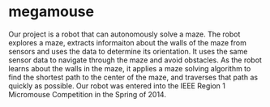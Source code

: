megamouse
=========

Our project is a robot that can autonomously solve a maze. The robot explores a maze, extracts informaiton about the walls of the maze from sensors and uses the data to determine its orientation. It uses the same sensor data to navigate through the maze and avoid obstacles. As the robot learns about the walls in the maze, it applies a maze solving algorithm to find the shortest path to the center of the maze, and traverses that path as quickly as possible. Our robot was entered into the IEEE Region 1 Micromouse Competition in the Spring of 2014.
